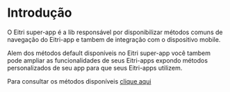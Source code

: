 # Introdução

O Eitri super-app é a lib responsável por disponibilizar métodos comuns de navegação do Eitri-app e tambem de integração com o dispositivo mobile.

Alem dos métodos default disponíveis no Eitri super-app você tambem pode ampliar as funcionalidades de seus Eitri-apps expondo métodos personalizados de seu app para que seus Eitri-apps utilizem.

Para consultar os métodos disponíveis [clique aqui](https://cdn.83io.com.br/library/eitri-app-client/doc/latest/)